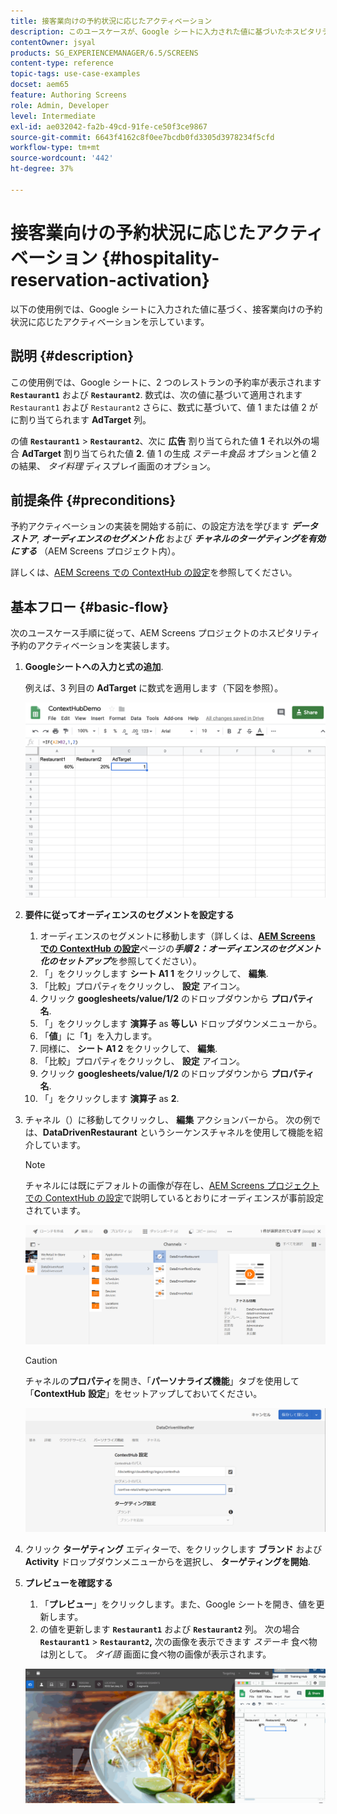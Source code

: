 ```yaml
---
title: 接客業向けの予約状況に応じたアクティベーション
description: このユースケースが、Google シートに入力された値に基づいたホスピタリティ予約アクティベーションの使用を示す方法を説明します。
contentOwner: jsyal
products: SG_EXPERIENCEMANAGER/6.5/SCREENS
content-type: reference
topic-tags: use-case-examples
docset: aem65
feature: Authoring Screens
role: Admin, Developer
level: Intermediate
exl-id: ae032042-fa2b-49cd-91fe-ce50f3ce9867
source-git-commit: 6643f4162c8f0ee7bcdb0fd3305d3978234f5cfd
workflow-type: tm+mt
source-wordcount: '442'
ht-degree: 37%

---
```


# 接客業向けの予約状況に応じたアクティベーション {#hospitality-reservation-activation}

以下の使用例では、Google シートに入力された値に基づく、接客業向けの予約状況に応じたアクティベーションを示しています。

## 説明 {#description}

この使用例では、Google シートに、2 つのレストランの予約率が表示されます **`Restaurant1`** および **`Restaurant2`**. 数式は、次の値に基づいて適用されます `Restaurant1` および `Restaurant2` さらに、数式に基づいて、値 1 または値 2 がに割り当てられます **AdTarget** 列。

の値 **`Restaurant1`** > **`Restaurant2`**、次に **広告** 割り当てられた値 **1** それ以外の場合 **AdTarget** 割り当てられた値 **2**. 値 1 の生成 *ステーキ食品* オプションと値 2 の結果、 *タイ料理* ディスプレイ画面のオプション。

## 前提条件 {#preconditions}

予約アクティベーションの実装を開始する前に、の設定方法を学びます ***データストア***, ***オーディエンスのセグメント化*** および ***チャネルのターゲティングを有効にする*** （AEM Screens プロジェクト内）。

詳しくは、[AEM Screens での ContextHub の設定](configuring-context-hub.md)を参照してください。

## 基本フロー {#basic-flow}

次のユースケース手順に従って、AEM Screens プロジェクトのホスピタリティ予約のアクティベーションを実装します。

1. **Googleシートへの入力と式の追加**.

   例えば、3 列目の **AdTarget** に数式を適用します（下図を参照）。

   ![screen_shot_2019-04-29at94132am](assets/screen_shot_2019-04-29at94132am.png)

1. **要件に従ってオーディエンスのセグメントを設定する**

   1. オーディエンスのセグメントに移動します（詳しくは、**[AEM Screens での ContextHub の設定](configuring-context-hub.md)**&#x200B;ページの&#x200B;***手順 2：オーディエンスのセグメント化のセットアップ***&#x200B;を参照してください）。
   1. 「」をクリックします **シート A1 1** をクリックして、 **編集**.
   1. 「比較」プロパティをクリックし、 **設定** アイコン。
   1. クリック **googlesheets/value/1/2** のドロップダウンから **プロパティ名**.
   1. 「」をクリックします **演算子** as **等しい** ドロップダウンメニューから。
   1. 「**値**」に「**1**」を入力します。
   1. 同様に、 **シート A1 2** をクリックして、 **編集**.
   1. 「比較」プロパティをクリックし、 **設定** アイコン。
   1. クリック **googlesheets/value/1/2** のドロップダウンから **プロパティ名**.
   1. 「」をクリックします **演算子** as **2**.

1. チャネル（）に移動してクリックし、 **編集** アクションバーから。 次の例では、**DataDrivenRestaurant** というシーケンスチャネルを使用して機能を紹介しています。

   >[!NOTE]
   >
   >チャネルには既にデフォルトの画像が存在し、[AEM Screens プロジェクトでの ContextHub の設定](configuring-context-hub.md)で説明しているとおりにオーディエンスが事前設定されています。

   ![screen_shot_2019-05-08at14652pm](assets/screen_shot_2019-05-08at14652pm.png)

   >[!CAUTION]
   >
   >チャネルの&#x200B;**プロパティ**&#x200B;を開き、「**パーソナライズ機能**」タブを使用して「**ContextHub** **設定**」をセットアップしておいてください。

   ![screen_shot_2019-05-08at114106am](assets/screen_shot_2019-05-08at114106am.png)

1. クリック **ターゲティング** エディターで、をクリックします **ブランド** および **Activity** ドロップダウンメニューからを選択し、 **ターゲティングを開始**.
1. **プレビューを確認する**

   1. 「**プレビュー**」をクリックします。また、Google シートを開き、値を更新します。
   1. の値を更新します **`Restaurant1`** および **`Restaurant2`** 列。 次の場合 **`Restaurant1`** > **`Restaurant2`,** 次の画像を表示できます *ステーキ* 食べ物は別として。 *タイ語* 画面に食べ物の画像が表示されます。

   ![result5](assets/result5.gif)
